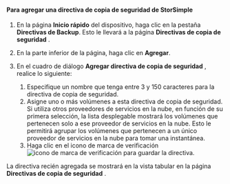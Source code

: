 
<!--author=alkohli last changed: 9/11/15-->

#### <a name="to-add-a-storsimple-backup-policy"></a>Para agregar una directiva de copia de seguridad de StorSimple
1. En la página **Inicio rápido** del dispositivo, haga clic en la pestaña **Directivas de Backup**. Esto le llevará a la página **Directivas de copia de seguridad** .
2. En la parte inferior de la página, haga clic en **Agregar**.
3. En el cuadro de diálogo **Agregar directiva de copia de seguridad** , realice lo siguiente:
   
   1. Especifique un nombre que tenga entre 3 y 150 caracteres para la directiva de copia de seguridad.
   2. Asigne uno o más volúmenes a esta directiva de copia de seguridad. Si utiliza otros proveedores de servicios en la nube, en función de su primera selección, la lista desplegable mostrará los volúmenes que pertenecen solo a ese proveedor de servicios en la nube. Esto le permitirá agrupar los volúmenes que pertenecen a un único proveedor de servicios en la nube para tomar una instantánea.
   3. Haga clic en el icono de marca de verificación  ![icono de marca de verificación](./media/storsimple-add-backup-policy/HCS_CheckIcon-include.png) para guardar la directiva.

La directiva recién agregada se mostrará en la vista tabular en la página **Directivas de copia de seguridad** .

